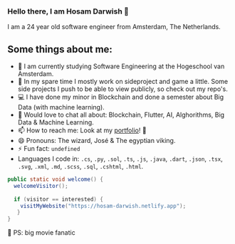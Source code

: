 ### Hello there, I am Hosam Darwish 👋
I am a 24 year old software engineer from Amsterdam, The Netherlands.

Some things about me:
---
- :school: I am currently studying Software Engineering at the Hogeschool van Amsterdam.
- 🌱 In my spare time I mostly work on sideproject and game a little. Some side projects I push to be able to view publicly, so check out my repo's.
- :computer: I have done my minor in Blockchain and done a semester about Big Data (with machine learning).
- 💬 Would love to chat all about: Blockchain, Flutter, AI, Alghorithms, Big Data & Machine Learning.
- 📫 How to reach me: Look at my [portfolio](https://hosam-darwish.netlify.app "My portfolio")! :rocket:
- 😄 Pronouns: The wizard, José & The egyptian viking.
- ⚡ Fun fact: `undefined` 
- Languages I code in: `.cs`, `.py`, `.sol`, `.ts`, `.js`, `.java`, `.dart`, `.json`, `.tsx`, `.svg`, `.xml`, `.md`, `.scss`, `.sql`, `.cshtml`, `.html`.

```Java
public static void welcome() {
  welcomeVisitor();
  
  if (visitor == interested) {
    visitMyWebsite("https://hosam-darwish.netlify.app");
   }
}
```
🎥 PS: big movie fanatic
